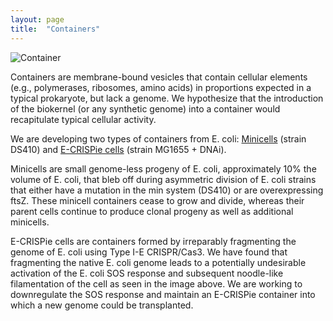 ```yaml
---
layout: page
title:  "Containers"
---
```

![Container](/engineering/images/Figure2-Containers.png)

Containers are membrane-bound vesicles that contain cellular elements (e.g., polymerases, ribosomes, amino acids) in proportions expected in a typical prokaryote, but lack a genome. We hypothesize that the introduction of the biokernel (or any synthetic genome) into a container would recapitulate typical cellular activity.

We are developing two types of containers from E. coli: [Minicells](/engineering/devkit/containers-minicells/) (strain DS410) and [E-CRISPie cells](/engineering/devkit/containers-ecrispie/) (strain MG1655 + DNAi).

Minicells are small genome-less progeny of E. coli, approximately 10% the volume of E. coli, that bleb off during asymmetric division of E. coli strains that either have a mutation in the min system (DS410) or are overexpressing ftsZ. These minicell containers cease to grow and divide, whereas their parent cells continue to produce clonal progeny as well as additional minicells.

E-CRISPie cells are containers formed by irreparably fragmenting the genome of E. coli using Type I-E CRISPR/Cas3. We have found that fragmenting the native E. coli genome leads to a potentially undesirable activation of the E. coli SOS response and subsequent noodle-like filamentation of the cell as seen in the image above. We are working to downregulate the SOS response and maintain an E-CRISPie container into which a new genome could be transplanted.


[^1]: Footnote one
